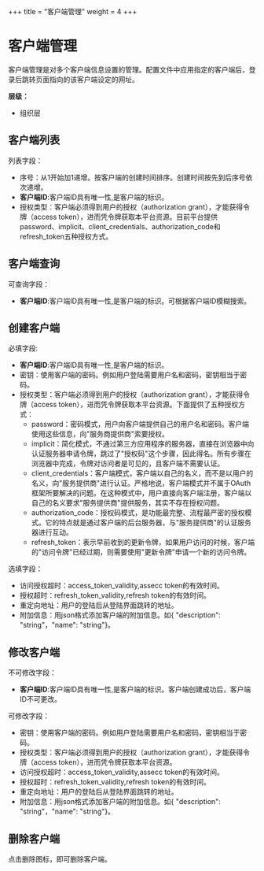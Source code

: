 ﻿+++
title = "客户端管理"
weight = 4
+++

# 客户端管理

客户端管理是对多个客户端信息设置的管理。配置文件中应用指定的客户端后，登录后跳转页面指向的该客户端设定的网址。

**层级：**

- 组织层

<h2 id="1">客户端列表</h2>

列表字段：

- 序号：从1开始加1递增。按客户端的创建时间排序。创建时间按先到后序号依次递增。
- **客户端ID**:客户端ID具有唯一性,是客户端的标识。
- 授权类型：客户端必须得到用户的授权（authorization grant），才能获得令牌（access token），进而凭令牌获取本平台资源。目前平台提供password、implicit、client_credentials、authorization_code和refresh_token五种授权方式。

<h2 id="2">客户端查询</h2>

可查询字段：

- **客户端ID**:客户端ID具有唯一性,是客户端的标识。可根据客户端ID模糊搜索。

<h2 id="3">创建客户端</h2>

必填字段:

- **客户端ID**:客户端ID具有唯一性,是客户端的标识。
- 密钥：使用客户端的密码。例如用户登陆需要用户名和密码，密钥相当于密码。
- 授权类型：客户端必须得到用户的授权（authorization grant），才能获得令牌（access token），进而凭令牌获取本平台资源。下面提供了五种授权方式：
    - password：密码模式，用户向客户端提供自己的用户名和密码。客户端使用这些信息，向"服务商提供商"索要授权。
    - implicit：简化模式，不通过第三方应用程序的服务器，直接在浏览器中向认证服务器申请令牌，跳过了"授权码"这个步骤，因此得名。所有步骤在浏览器中完成，令牌对访问者是可见的，且客户端不需要认证。
    - client_credentials：客户端模式，客户端以自己的名义，而不是以用户的名义，向"服务提供商"进行认证。严格地说，客户端模式并不属于OAuth框架所要解决的问题。在这种模式中，用户直接向客户端注册，客户端以自己的名义要求"服务提供商"提供服务，其实不存在授权问题。
    - authorization_code：授权码模式，是功能最完整、流程最严密的授权模式。它的特点就是通过客户端的后台服务器，与"服务提供商"的认证服务器进行互动。
    - refresh_token：表示早前收到的更新令牌，如果用户访问的时候，客户端的"访问令牌"已经过期，则需要使用"更新令牌"申请一个新的访问令牌。

选填字段：

- 访问授权超时：access_token_validity,assecc token的有效时间。
- 授权超时：refresh_token_validity,refresh token的有效时间。
- 重定向地址：用户的登陆后从登陆界面跳转的地址。
- 附加信息：用json格式添加客户端的附加信息。如{ "description": "string"，"name": "string"}。

<h2 id="4">修改客户端</h2>

不可修改字段：

- **客户端ID**:客户端ID具有唯一性,是客户端的标识。客户端创建成功后，客户端ID不可更改。

可修改字段：

- 密钥：使用客户端的密码。例如用户登陆需要用户名和密码，密钥相当于密码。
- 授权类型：客户端必须得到用户的授权（authorization grant），才能获得令牌（access token），进而凭令牌获取本平台资源。
- 访问授权超时：access_token_validity,assecc token的有效时间。
- 授权超时：refresh_token_validity,refresh token的有效时间。
- 重定向地址：用户的登陆后从登陆界面跳转的地址。
- 附加信息：用json格式添加客户端的附加信息。如{ "description": "string"，"name": "string"}。

<h2 id="5">删除客户端</h2>

点击删除图标，即可删除客户端。

